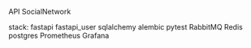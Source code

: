 API SocialNetwork

stack:
    fastapi
    fastapi_user
    sqlalchemy
    alembic
    pytest
    RabbitMQ
    Redis
    postgres
    Prometheus
    Grafana